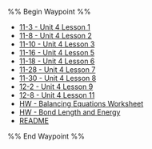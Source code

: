 %% Begin Waypoint %%
- [11-3 - Unit 4 Lesson 1](./11-3%20-%20Unit%204%20Lesson%201.md)
- [11-8 - Unit 4 Lesson 2](./11-8%20-%20Unit%204%20Lesson%202.md)
- [11-10 - Unit 4 Lesson 3](./11-10%20-%20Unit%204%20Lesson%203.md)
- [11-16 - Unit 4 Lesson 5](./11-16%20-%20Unit%204%20Lesson%205.md)
- [11-18 - Unit 4 Lesson 6](./11-18%20-%20Unit%204%20Lesson%206.md)
- [11-28 - Unit 4 Lesson 7](./11-28%20-%20Unit%204%20Lesson%207.md)
- [11-30 - Unit 4 Lesson 8](./11-30%20-%20Unit%204%20Lesson%208.md)
- [12-2 - Unit 4 Lesson 9](./12-2%20-%20Unit%204%20Lesson%209.md)
- [12-8 - Unit 4 Lesson 11](./12-8%20-%20Unit%204%20Lesson%2011.md)
- [HW - Balancing Equations Worksheet](./HW%20-%20Balancing%20Equations%20Worksheet.md)
- [HW - Bond Length and Energy](./HW%20-%20Bond%20Length%20and%20Energy.md)
- [README](./README.md)

%% End Waypoint %%